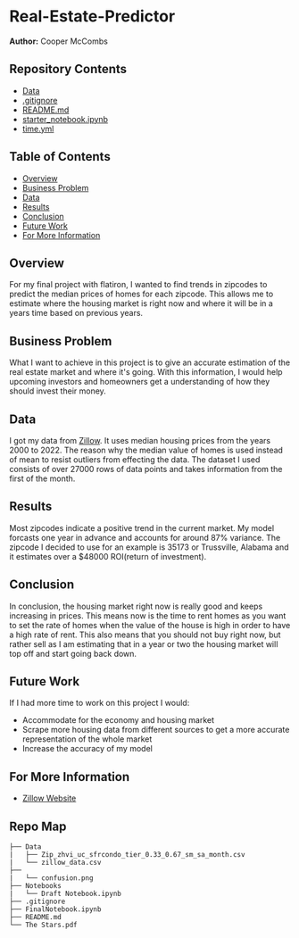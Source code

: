 # Real-Estate-Predictor
**Author:** Cooper McCombs

## Repository Contents
- [Data](https://github.com/CoopaM/Real-Estate-Predictor/tree/main/Data)
- [.gitignore](https://github.com/CoopaM/Real-Estate-Predictor/blob/main/.gitignore)
- [README.md](https://github.com/CoopaM/Real-Estate-Predictor/blob/main/README.md)
- [starter_notebook.ipynb](https://github.com/CoopaM/Real-Estate-Predictor/blob/main/starter_notebook.ipynb)
- [time.yml](https://github.com/CoopaM/Real-Estate-Predictor/blob/main/time.yml)

## Table of Contents
- [Overview](#overview)
- [Business Problem](#business-problem)
- [Data](#data)
- [Results](#results)
- [Conclusion](#conclusion)
- [Future Work](#future-work)
- [For More Information](#for-more-information)

## Overview
For my final project with flatiron, I wanted to find trends in zipcodes to predict the median prices of homes for each zipcode. This allows me to estimate where the housing market is right now and where it will be in a years time based on previous years.

## Business Problem
What I want to achieve in this project is to give an accurate estimation of the real estate market and where it's going. With this information, I would help upcoming investors and homeowners get a understanding of how they should invest their money.

## Data
I got my data from [Zillow](https://www.zillow.com/research/data/). It uses median housing prices from the years 2000 to 2022. The reason why the median value of homes is used instead of mean to resist outliers from effecting the data. The dataset I used consists of over 27000 rows of data points and takes information from the first of the month.

## Results
Most zipcodes indicate a positive trend in the current market. My model forcasts one year in advance and accounts for around 87% variance. The zipcode I decided to use for an example is 35173 or Trussville, Alabama and it estimates over a $48000 ROI(return of investment).


## Conclusion
In conclusion, the housing market right now is really good and keeps increasing in prices. This means now is the time to rent homes as you want to set the rate of homes when the value of the house is high in order to have a high rate of rent. This also means that you should not buy right now, but rather sell as I am estimating that in a year or two the housing market will top off and start going back down.

## Future Work
If I had more time to work on this project I would:
- Accommodate for the economy and housing market
- Scrape more housing data from different sources to get a more accurate representation of the whole market
- Increase the accuracy of my model
## For More Information
- [Zillow Website](https://www.zillow.com/research/data/)
 
## Repo Map
```
├── Data                                     
|   ├── Zip_zhvi_uc_sfrcondo_tier_0.33_0.67_sm_sa_month.csv  
|   └── zillow_data.csv
├── 
|   └── confusion.png
├── Notebooks  
|   └── Draft Notebook.ipynb
├── .gitignore 
├── FinalNotebook.ipynb 
├── README.md 
└── The Stars.pdf
```